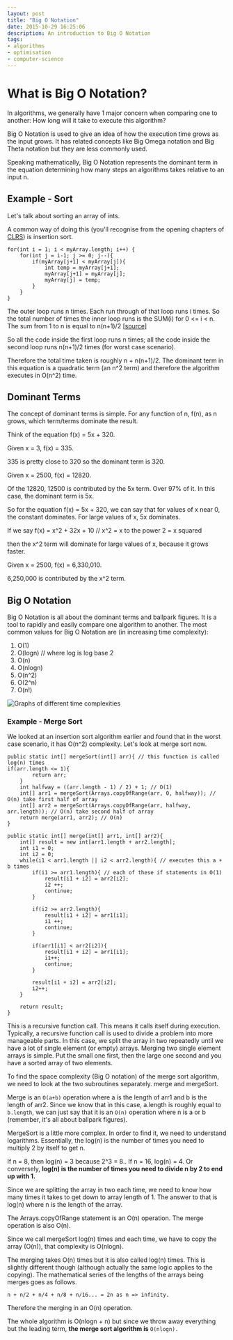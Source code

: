 ```yaml
---
layout: post
title: "Big O Notation"
date: 2015-10-29 16:25:06
description: An introduction to Big O Notation
tags: 
- algorithms
- optimisation
- computer-science
---
```

# What is Big O Notation?

In algorithms, we generally have 1 major concern when comparing one to another: How long will it take to execute this algorithm?

Big O Notation is used to give an idea of how the execution time grows as the input grows. It has related concepts like Big Omega notation and Big Theta notation but they are less commonly used.

Speaking mathematically, Big O Notation represents the dominant term in the equation determining how many steps an algorithms takes relative to an input n.

## Example - Sort

Let's talk about sorting an array of ints.

A common way of doing this (you'll recognise from the opening chapters of [CLRS](https://en.wikipedia.org/wiki/Introduction_to_Algorithms)) is insertion sort.

```
for(int i = 1; i < myArray.length; i++) { 
    for(int j = i-1; j >= 0; j--){ 
        if(myArray[j+1] < myArray[j]){
            int temp = myArray[j+1];
            myArray[j+1] = myArray[j];
            myArray[j] = temp;
        }
    }
}

```
  
The outer loop runs n times. Each run through of that loop runs i times. So the total number of times the inner loop runs is the SUM(i) for 0 <= i < n. The sum from 1 to n is equal to n(n+1)/2 [[source]](http://betterexplained.com/articles/techniques-for-adding-the-numbers-1-to-100/)  

So all the code inside the first loop runs n times; all the code inside the second loop runs n(n+1)/2 times (for worst case scenario).  

Therefore the total time taken is roughly n + n(n+1)/2\. The dominant term in this equation is a quadratic term (an n^2 term) and therefore the algorithm executes in O(n^2) time.  

## Dominant Terms

The concept of dominant terms is simple. For any function of n, f(n), as n grows, which term/terms dominate the result.

Think of the equation f(x) = 5x + 320.

Given x = 3, f(x) = 335.

335 is pretty close to 320 so the dominant term is 320.

Given x = 2500, f(x) = 12820.

Of the 12820, 12500 is contributed by the 5x term. Over 97% of it. In this case, the dominant term is 5x.

So for the equation f(x) = 5x + 320, we can say that for values of x near 0, the constant dominates. For large values of x, 5x dominates.

If we say f(x) = x^2 + 32x + 10 // x^2 = x to the power 2 = x squared

then the x^2 term will dominate for large values of x, because it grows faster.

Given x = 2500, f(x) = 6,330,010. 

6,250,000 is contributed by the x^2 term.

## Big O Notation

Big O Notation is all about the dominant terms and ballpark figures. It is a tool to rapidly and easily compare one algorithm to another. The most common values for Big O Notation are (in increasing time complexity):

1.  O(1)
2.  O(logn) // where log is log base 2
3.  O(n)
4.  O(nlogn)
5.  O(n^2)
6.  O(2^n)
7.  O(n!)

![Graphs of different time complexities](http://www.daveperrett.com/images/articles/2010-12-07-comp-sci-101-big-o-notation/Time_Complexity.png)

### Example - Merge Sort





We looked at an insertion sort algorithm earlier and found that in the worst case scenario, it has O(n^2) complexity. Let's look at merge sort now.

```
public static int[] mergeSort(int[] arr){ // this function is called log(n) times  
if(arr.length <= 1){  
        return arr;  
    }  
    int halfway = ((arr.length - 1) / 2) + 1; // O(1)  
    int[] arr1 = mergeSort(Arrays.copyOfRange(arr, 0, halfway)); // O(n) take first half of array  
    int[] arr2 = mergeSort(Arrays.copyOfRange(arr, halfway, arr.length)); // O(n) take second half of array  
    return merge(arr1, arr2); // O(n)  
}

public static int[] merge(int[] arr1, int[] arr2){  
    int[] result = new int[arr1.length + arr2.length];  
    int i1 = 0;  
    int i2 = 0;  
    while(i1 < arr1.length || i2 < arr2.length){ // executes this a + b times  
        if(i1 >= arr1.length){ // each of these if statements in O(1)  
            result[i1 + i2] = arr2[i2];  
            i2 ++;  
            continue;
        }  

        if(i2 >= arr2.length){  
            result[i1 + i2] = arr1[i1];  
            i1 ++;  
            continue;  
        }  

        if(arr1[i1] < arr2[i2]){  
            result[i1 + i2] = arr1[i1];  
            i1++;  
            continue;  
        }  

        result[i1 + i2] = arr2[i2];  
        i2++;  
    }  

    return result;  
}
```

This is a recursive function call. This means it calls itself during execution. Typically, a recursive function call is used to divide a problem into more manageable parts. In this case, we split the array in two repeatedly until we have a lot of single element (or empty) arrays. Merging two single element arrays is simple. Put the small one first, then the large one second and you have a sorted array of two elements.  

To find the space complexity (Big O notation) of the merge sort algorithm, we need to look at the two subroutines separately. merge and mergeSort.  

Merge is an `O(a+b)` operation where a is the length of arr1 and b is the length of arr2\. Since we know that in this case, a.length is roughly equal to `b.length`, we can just say that it is an `O(n)` operation where n is a or b (remember, it's all about ballpark figures).  

MergeSort is a little more complex. In order to find it, we need to understand logarithms. Essentially, the log(n) is the number of times you need to multiply 2 by itself to get n.  

If n = 8, then log(n) = 3 because 2^3 = 8.. If n = 16, log(n) = 4\. Or conversely, **log(n) is the number of times you need to divide n by 2 to end up with 1.**  

Since we are splitting the array in two each time, we need to know how many times it takes to get down to array length of 1\. The answer to that is log(n) where n is the length of the array.  

The Arrays.copyOfRange statement is an O(n) operation. The merge operation is also O(n).  

Since we call mergeSort log(n) times and each time, we have to copy the array (O(n)), that complexity is O(nlogn).  

The merging takes O(n) times but it is also called log(n) times. This is slightly different though (although actually the same logic applies to the copying). The mathematical series of the lengths of the arrays being merges goes as follows.  

```
n + n/2 + n/4 + n/8 + n/16... = 2n as n => infinity.  
```

Therefore the merging in an O(n) operation.  

The whole algorithm is O(nlogn + n) but since we throw away everything but the leading term, **the merge sort algorithm is** `O(nlogn).`
